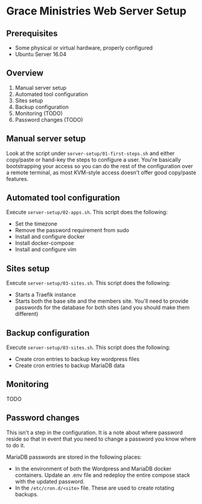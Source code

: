 # Grace Ministries Web Server Setup

## Prerequisites

- Some physical or virtual hardware, properly configured
- Ubuntu Server 16.04

## Overview

1. Manual server setup
2. Automated tool configuration
3. Sites setup
4. Backup configuration
5. Monitoring (TODO)
6. Password changes (TODO)

## Manual server setup

Look at the script under `server-setup/01-first-steps.sh` and either copy/paste
or hand-key the steps to configure a user. You're basically bootstrapping your
access so you can do the rest of the configuration over a remote terminal, as
most KVM-style access doesn't offer good copy/paste features.

## Automated tool configuration

Execute `server-setup/02-apps.sh`. This script does the following:

- Set the timezone
- Remove the password requirement from sudo
- Install and configure docker
- Install docker-compose
- Install and configure vim

## Sites setup

Execute `server-setup/03-sites.sh`. This script does the following:

- Starts a Traefik instance
- Starts both the base site and the members site. You'll need to provide
  passwords for the database for both sites (and you should make them
  different)

## Backup configuration

Execute `server-setup/03-sites.sh`. This script does the following:

- Create cron entries to backup key wordpress files
- Create cron entries to backup MariaDB data

## Monitoring

TODO

## Password changes

This isn't a step in the configuration. It is a note about where password reside
so that in event that you need to change a password you know where to do it.

MariaDB passwords are stored in the following places:

- In the environment of both the Wordpress and MariaDB docker containers. Update
  an .env file and redeploy the entire compose stack with the updated password.
- In the `/etc/cron.d/<site>` file. These are used to create rotating backups.

